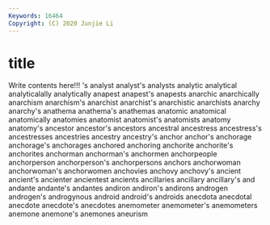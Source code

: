 ```yaml
---
Keywords: 16464
Copyright: (C) 2020 Junjie Li
---
```


# title

Write contents here!!!
's 
analyst 
analyst's 
analysts 
analytic 
analytical
analyticalally 
analytically 
anapest 
anapest's 
anapests 
anarchic 
anarchically 
anarchism 
anarchism's 
anarchist
anarchist's 
anarchistic 
anarchists 
anarchy 
anarchy's 
anathema 
anathema's 
anathemas 
anatomic 
anatomical
anatomically 
anatomies 
anatomist 
anatomist's 
anatomists 
anatomy 
anatomy's 
ancestor 
ancestor's 
ancestors
ancestral 
ancestress 
ancestress's 
ancestresses 
ancestries 
ancestry 
ancestry's 
anchor 
anchor's 
anchorage
anchorage's 
anchorages 
anchored 
anchoring 
anchorite 
anchorite's 
anchorites 
anchorman 
anchorman's 
anchormen
anchorpeople 
anchorperson 
anchorperson's 
anchorpersons 
anchors 
anchorwoman 
anchorwoman's 
anchorwomen 
anchovies 
anchovy
anchovy's 
ancient 
ancient's 
ancienter 
ancientest 
ancients 
ancillaries 
ancillary 
ancillary's 
and
andante 
andante's 
andantes 
andiron 
andiron's 
andirons 
androgen 
androgen's 
androgynous 
android
android's 
androids 
anecdota 
anecdotal 
anecdote 
anecdote's 
anecdotes 
anemometer 
anemometer's 
anemometers
anemone 
anemone's 
anemones 
aneurism 
